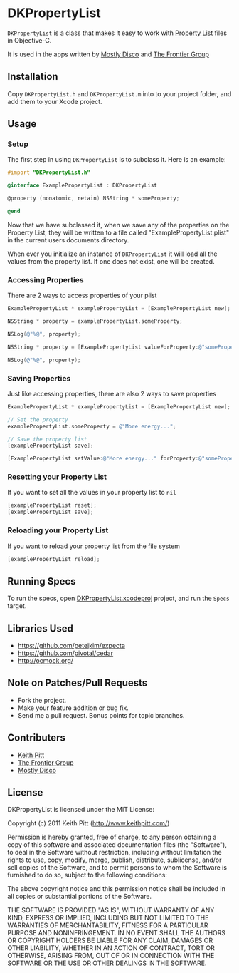 # DKPropertyList

`DKPropertyList` is a class that makes it easy to work with [Property List](http://en.wikipedia.org/wiki/Property_list) files in Objective-C.

It is used in the apps written by [Mostly Disco](http://www.mostlydisco.com) and [The Frontier Group](http://www.thefrontiergroup.com.au)

## Installation

Copy `DKPropertyList.h` and `DKPropertyList.m` into to your project folder, and add them to your Xcode project.

## Usage

### Setup

The first step in using `DKPropertyList` is to subclass it. Here is an
example:

```objective-c
#import "DKPropertyList.h"

@interface ExamplePropertyList : DKPropertyList

@property (nonatomic, retain) NSString * someProperty;

@end
```

Now that we have subclassed it, when we save any of the properties on
the Property List, they will be written to a file called
"ExamplePropertyList.plist" in the current users documents directory.

When ever you initialize an instance of `DKPropertyList` it will load
all the values from the property list. If one does not exist, one will
be created.

### Accessing Properties

There are 2 ways to access properties of your plist

```objective-c
ExamplePropertyList * examplePropertyList = [ExamplePropertyList new];

NSString * property = examplePropertyList.someProperty;

NSLog(@"%@", property);
```

```objective-c
NSString * property = [ExamplePropertyList valueForProperty:@"someProperty"]

NSLog(@"%@", property);
```

### Saving Properties

Just like accessing properties, there are also 2 ways to save properties

```objective-c
ExamplePropertyList * examplePropertyList = [ExamplePropertyList new];

// Set the property
examplePropertyList.someProperty = @"More energy...";

// Save the property list
[examplePropertyList save];
```

```objective-c
[ExamplePropertyList setValue:@"More energy..." forProperty:@"someProperty"];
```

### Resetting your Property List

If you want to set all the values in your property list to `nil`

```objective-c
[examplePropertyList reset];
[examplePropertyList save];
```

### Reloading your Property List

If you want to reload your property list from the file system

```objective-c
[examplePropertyList reload];
```

## Running Specs

To run the specs, open [DKPropertyList.xcodeproj](https://github.com/keithpitt/DKPropertyList/tree/master/DKPropertyList.xcodeproj) project, and run the `Specs` target.

## Libraries Used

* https://github.com/petejkim/expecta
* https://github.com/pivotal/cedar
* http://ocmock.org/

## Note on Patches/Pull Requests

* Fork the project.
* Make your feature addition or bug fix.
* Send me a pull request. Bonus points for topic branches.

## Contributers

* [Keith Pitt](http://www.keithpitt.com)
* [The Frontier Group](http://www.thefrontiergroup.com.au)
* [Mostly Disco](http://www.mostlydisco.com)

## License

DKPropertyList is licensed under the MIT License:

  Copyright (c) 2011 Keith Pitt (http://www.keithpitt.com/)

  Permission is hereby granted, free of charge, to any person obtaining a copy
  of this software and associated documentation files (the "Software"), to deal
  in the Software without restriction, including without limitation the rights
  to use, copy, modify, merge, publish, distribute, sublicense, and/or sell
  copies of the Software, and to permit persons to whom the Software is
  furnished to do so, subject to the following conditions:

  The above copyright notice and this permission notice shall be included in
  all copies or substantial portions of the Software.

  THE SOFTWARE IS PROVIDED "AS IS", WITHOUT WARRANTY OF ANY KIND, EXPRESS OR
  IMPLIED, INCLUDING BUT NOT LIMITED TO THE WARRANTIES OF MERCHANTABILITY,
  FITNESS FOR A PARTICULAR PURPOSE AND NONINFRINGEMENT. IN NO EVENT SHALL THE
  AUTHORS OR COPYRIGHT HOLDERS BE LIABLE FOR ANY CLAIM, DAMAGES OR OTHER
  LIABILITY, WHETHER IN AN ACTION OF CONTRACT, TORT OR OTHERWISE, ARISING FROM,
  OUT OF OR IN CONNECTION WITH THE SOFTWARE OR THE USE OR OTHER DEALINGS IN
  THE SOFTWARE.
